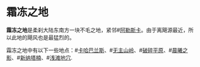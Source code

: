 # 霜冻之地

**霜冻之地**是柔刹大陆东南方一块不毛之地，紧邻#[阿勒斯卡](locations/alethkar)。由于离飓源最近，所以此地的飓风也是最猛烈的。

霜冻之地中有以下一些地点：#[卡哈巴兰斯](locations/kharbranth)、#[无主山岭](locations/unclaimed-hills)、#[破碎平原](locations/shattered-plains)、#[晨曦之影](locations/dawns-shadow)、#[新纳塔楠](locations/new-natanan)、#[浅滩地穴](locations/shallow-crypts).
